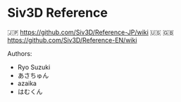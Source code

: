 # Siv3D Reference

:jp: https://github.com/Siv3D/Reference-JP/wiki
:us: :uk: https://github.com/Siv3D/Reference-EN/wiki

Authors:
- Ryo Suzuki
- あさちゅん
- azaika
- はむくん
